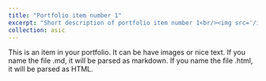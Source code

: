 ```yaml
---
title: "Portfolio item number 1"
excerpt: "Short description of portfolio item number 1<br/><img src='/images/500x300.png'>"
collection: asic 
---
```


This is an item in your portfolio. It can be have images or nice text. If you name the file .md, it will be parsed as markdown. If you name the file .html, it will be parsed as HTML. 
